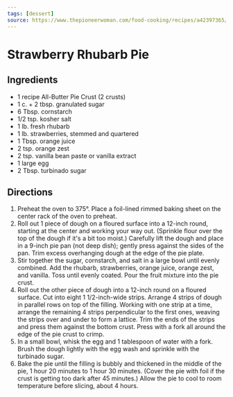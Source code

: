 ```yaml
---
tags: [dessert]
source: https://www.thepioneerwoman.com/food-cooking/recipes/a42397365/strawberry-rhubarb-pie-recipe/
---
```


# Strawberry Rhubarb Pie

## Ingredients

- 1 recipe All-Butter Pie Crust (2 crusts)
- 1 c. + 2 tbsp. granulated sugar
- 6 Tbsp. cornstarch
- 1/2 tsp. kosher salt
- 1 lb. fresh rhubarb
- 1 lb. strawberries, stemmed and quartered
- 1 Tbsp. orange juice
- 2 tsp. orange zest
- 2 tsp. vanilla bean paste or vanilla extract
- 1 large egg
- 2 Tbsp. turbinado sugar

## Directions

1. Preheat the oven to 375°. Place a foil-lined rimmed baking sheet on the center rack of the oven to preheat.
2. Roll out 1 piece of dough on a floured surface into a 12-inch round, starting at the center and working your way out. (Sprinkle flour over the top of the dough if it's a bit too moist.) Carefully lift the dough and place in a 9-inch pie pan (not deep dish); gently press against the sides of the pan. Trim excess overhanging dough at the edge of the pie plate.
3. Stir together the sugar, cornstarch, and salt in a large bowl until evenly combined. Add the rhubarb, strawberries, orange juice, orange zest, and vanilla. Toss until evenly coated. Pour the fruit mixture into the pie crust.
4. Roll out the other piece of dough into a 12-inch round on a floured surface. Cut into eight 1 1/2-inch-wide strips. Arrange 4 strips of dough in parallel rows on top of the filling. Working with one strip at a time, arrange the remaining 4 strips perpendicular to the first ones, weaving the strips over and under to form a lattice. Trim the ends of the strips and press them against the bottom crust. Press with a fork all around the edge of the pie crust to crimp.
5. In a small bowl, whisk the egg and 1 tablespoon of water with a fork. Brush the dough lightly with the egg wash and sprinkle with the turbinado sugar.
6. Bake the pie until the filling is bubbly and thickened in the middle of the pie, 1 hour 20 minutes to 1 hour 30 minutes. (Cover the pie with foil if the crust is getting too dark after 45 minutes.) Allow the pie to cool to room temperature before slicing, about 4 hours.
